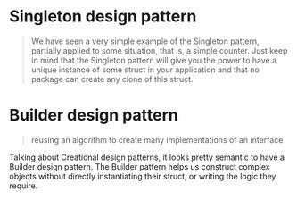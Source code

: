 # Singleton design pattern
> We have seen a very simple example of the Singleton pattern, partially applied to some situation, that is, a simple counter.
Just keep in mind that the Singleton pattern will give you the power to have a unique instance of some struct
 in your application and that no package can create any clone of this struct.

# Builder design pattern
> reusing an algorithm to create many implementations of an interface

Talking about Creational design patterns, it looks pretty semantic to have a Builder design pattern.
The Builder pattern helps us construct complex objects without directly instantiating their struct, or writing the logic they require.